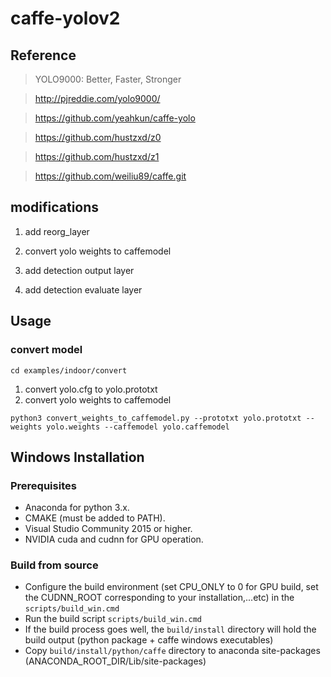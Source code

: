 # caffe-yolov2

## Reference

> YOLO9000: Better, Faster, Stronger

> http://pjreddie.com/yolo9000/

> https://github.com/yeahkun/caffe-yolo

> https://github.com/hustzxd/z0

> https://github.com/hustzxd/z1

> https://github.com/weiliu89/caffe.git

## modifications

1. add reorg_layer

2. convert yolo weights to caffemodel

3. add detection output layer

4. add detection evaluate layer

## Usage

### convert model

`cd examples/indoor/convert`

1. convert yolo.cfg to yolo.prototxt
2. convert yolo weights to caffemodel

`python3 convert_weights_to_caffemodel.py --prototxt yolo.prototxt --weights yolo.weights --caffemodel yolo.caffemodel`

## Windows Installation
### Prerequisites
* Anaconda for python 3.x.
* CMAKE (must be added to PATH).
* Visual Studio Community 2015 or higher.
* NVIDIA cuda and cudnn for GPU operation.

### Build from source
* Configure the build environment (set CPU_ONLY to 0 for GPU build, set the CUDNN_ROOT corresponding to your installation,...etc) in the `scripts/build_win.cmd`
* Run the build script `scripts/build_win.cmd`
* If the build process goes well, the `build/install` directory will hold the build output (python package + caffe windows executables)
* Copy `build/install/python/caffe` directory to anaconda site-packages (ANACONDA_ROOT_DIR/Lib/site-packages)
